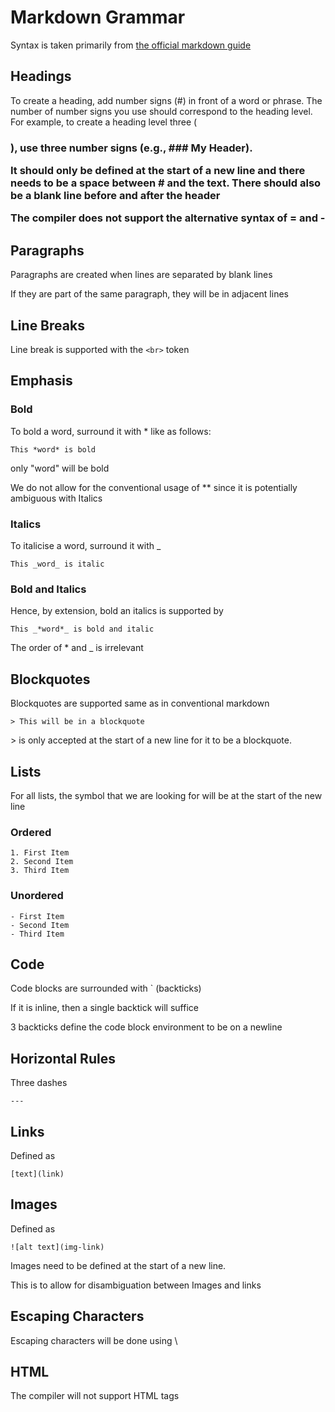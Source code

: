 # Markdown Grammar

Syntax is taken primarily from [the official markdown guide](https://www.markdownguide.org/basic-syntax/)

## Headings

To create a heading, add number signs (#) in front of a word or phrase. The number of number signs you use should correspond to the heading level. For example, to create a heading level three (<h3>), use three number signs (e.g., ### My Header).

It should only be defined at the start of a new line and there needs to be a space between \# and the text. There should also be a blank line before and after the header

The compiler does not support the alternative syntax of \= and \-

## Paragraphs

Paragraphs are created when lines are separated by blank lines

If they are part of the same paragraph, they will be in adjacent lines

## Line Breaks

Line break is supported with the `<br>` token

## Emphasis

### Bold

To bold a word, surround it with \* like as follows:

```
This *word* is bold
```

only "word" will be bold

We do not allow for the conventional usage of \*\* since it is potentially ambiguous with Italics

### Italics

To italicise a word, surround it with \_

```
This _word_ is italic
```

### Bold and Italics

Hence, by extension, bold an italics is supported by

```
This _*word*_ is bold and italic
```

The order of \* and \_ is irrelevant

## Blockquotes

Blockquotes are supported same as in conventional markdown

```
> This will be in a blockquote
```

\> is only accepted at the start of a new line for it to be a blockquote.

## Lists

For all lists, the symbol that we are looking for will be at the start of the new line

### Ordered

```
1. First Item
2. Second Item
3. Third Item
```

### Unordered

```
- First Item
- Second Item
- Third Item
```

## Code

Code blocks are surrounded with \` (backticks)

If it is inline, then a single backtick will suffice

3 backticks define the code block environment to be on a newline

## Horizontal Rules

Three dashes

```
---
```

## Links

Defined as

```
[text](link)
```

## Images

Defined as

```
![alt text](img-link)
```

Images need to be defined at the start of a new line.

This is to allow for disambiguation between Images and links

## Escaping Characters

Escaping characters will be done using \\

## HTML

The compiler will not support HTML tags
